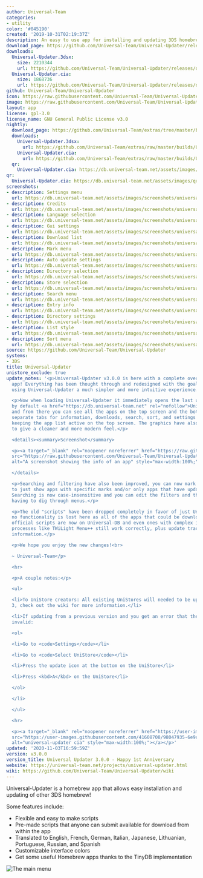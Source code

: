 ```yaml
---
author: Universal-Team
categories:
- utility
color: '#045190'
created: '2019-10-31T02:19:37Z'
description: An easy to use app for installing and updating 3DS homebrew
download_page: https://github.com/Universal-Team/Universal-Updater/releases/tag/v3.0.0
downloads:
  Universal-Updater.3dsx:
    size: 2210344
    url: https://github.com/Universal-Team/Universal-Updater/releases/download/v3.0.0/Universal-Updater.3dsx
  Universal-Updater.cia:
    size: 1868736
    url: https://github.com/Universal-Team/Universal-Updater/releases/download/v3.0.0/Universal-Updater.cia
github: Universal-Team/Universal-Updater
icon: https://raw.githubusercontent.com/Universal-Team/Universal-Updater/master/app/icon.png
image: https://raw.githubusercontent.com/Universal-Team/Universal-Updater/master/app/banner.png
layout: app
license: gpl-3.0
license_name: GNU General Public License v3.0
nightly:
  download_page: https://github.com/Universal-Team/extras/tree/master/builds/Universal-Updater
  downloads:
    Universal-Updater.3dsx:
      url: https://github.com/Universal-Team/extras/raw/master/builds/Universal-Updater/Universal-Updater.3dsx
    Universal-Updater.cia:
      url: https://github.com/Universal-Team/extras/raw/master/builds/Universal-Updater/Universal-Updater.cia
  qr:
    Universal-Updater.cia: https://db.universal-team.net/assets/images/qr/nightly/universal-updater.cia.png
qr:
  Universal-Updater.cia: https://db.universal-team.net/assets/images/qr/universal-updater.cia.png
screenshots:
- description: Settings menu
  url: https://db.universal-team.net/assets/images/screenshots/universal-updater/settings-menu.png
- description: Credits
  url: https://db.universal-team.net/assets/images/screenshots/universal-updater/credits.png
- description: Language selection
  url: https://db.universal-team.net/assets/images/screenshots/universal-updater/language-selection.png
- description: Gui settings
  url: https://db.universal-team.net/assets/images/screenshots/universal-updater/gui-settings.png
- description: Download list
  url: https://db.universal-team.net/assets/images/screenshots/universal-updater/download-list.png
- description: Mark menu
  url: https://db.universal-team.net/assets/images/screenshots/universal-updater/mark-menu.png
- description: Auto update settings
  url: https://db.universal-team.net/assets/images/screenshots/universal-updater/auto-update-settings.png
- description: Directory selection
  url: https://db.universal-team.net/assets/images/screenshots/universal-updater/directory-selection.png
- description: Store selection
  url: https://db.universal-team.net/assets/images/screenshots/universal-updater/store-selection.png
- description: Search menu
  url: https://db.universal-team.net/assets/images/screenshots/universal-updater/search-menu.png
- description: Entry info
  url: https://db.universal-team.net/assets/images/screenshots/universal-updater/entry-info.png
- description: Directory settings
  url: https://db.universal-team.net/assets/images/screenshots/universal-updater/directory-settings.png
- description: List style
  url: https://db.universal-team.net/assets/images/screenshots/universal-updater/list-style.png
- description: Sort menu
  url: https://db.universal-team.net/assets/images/screenshots/universal-updater/sort-menu.png
source: https://github.com/Universal-Team/Universal-Updater
systems:
- 3DS
title: Universal-Updater
unistore_exclude: true
update_notes: '<p>Universal-Updater v3.0.0 is here with a complete overhaul to the
  app! Everything has been thought through and redesigned with the goal of making
  using Universal-Updater a much simpler and more intuitive experience.</p>

  <p>Now when loading Universal-Updater it immediately opens the last used UniStore,
  by default <a href="https://db.universal-team.net" rel="nofollow">Universal-DB</a>,
  and from there you can see all the apps on the top screen and the bottom now has
  separate tabs for information, downloads, search, sort, and settings while still
  keeping the app list active on the top screen. The graphics have also been redone
  to give a cleaner and more modern feel.</p>

  <details><summary>Screenshot</summary>

  <p><a target="_blank" rel="noopener noreferrer" href="https://raw.githubusercontent.com/Universal-Team/Universal-Updater/master/screenshots/EntryInfo.png"><img
  src="https://raw.githubusercontent.com/Universal-Team/Universal-Updater/master/screenshots/EntryInfo.png"
  alt="A screenshot showing the info of an app" style="max-width:100%;"></a></p>

  </details>

  <p>Searching and filtering have also been improved, you can now mark apps and filter
  to just show apps with specific marks and/or only apps that have updates available.
  Searching is now case-insensitive and you can edit the filters and the search without
  having to dig through menus.</p>

  <p>The old "scripts" have been dropped completely in favor of just UniStores, but
  no functionality is lost here as all of the apps that could be downloaded with the
  official scripts are now on Universal-DB and even ones with complex installation
  processes like TWiLight Menu++ still work correctly, plus update tracking and more
  information.</p>

  <p>We hope you enjoy the new changes!<br>

  ~ Universal-Team</p>

  <hr>

  <p>A couple notes:</p>

  <ul>

  <li>To UniStore creators: All existing UniStores will needed to be updated to version
  3, check out the wiki for more information.</li>

  <li>If updating from a previous version and you get an error that the UniStore is
  invalid:

  <ol>

  <li>Go to <code>Settings</code></li>

  <li>Go to <code>Select UniStore</code></li>

  <li>Press the update icon at the bottom on the UniStore</li>

  <li>Press <kbd>A</kbd> on the UniStore</li>

  </ol>

  </li>

  </ul>

  <hr>

  <p><a target="_blank" rel="noopener noreferrer" href="https://user-images.githubusercontent.com/41608708/98047935-6e9ce800-1df2-11eb-8ff4-8146a71c90c8.png"><img
  src="https://user-images.githubusercontent.com/41608708/98047935-6e9ce800-1df2-11eb-8ff4-8146a71c90c8.png"
  alt="universal-updater cia" style="max-width:100%;"></a></p>'
updated: '2020-11-03T16:59:59Z'
version: v3.0.0
version_title: Universal Updater 3.0.0 - Happy 1st Anniversary
website: https://universal-team.net/projects/universal-updater.html
wiki: https://github.com/Universal-Team/Universal-Updater/wiki
---
```

Universal-Updater is a homebrew app that allows easy installation and updating of other 3DS homebrew!

Some features include:
- Flexible and easy to make scripts
- Pre-made scripts that anyone can submit available for download from within the app
- Translated to English, French, German, Italian, Japanese, Lithuanian, Portuguese, Russian, and Spanish
- Customizable interface colors
- Get some useful Homebrew apps thanks to the TinyDB implementation

![The main menu](https://universal-team.net/images/universal-updater/entryInfo.png)